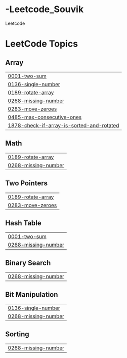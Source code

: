 # -Leetcode_Souvik
Leetcode

<!---LeetCode Topics Start-->
# LeetCode Topics
## Array
|  |
| ------- |
| [0001-two-sum](https://github.com/SouvikChan/-Leetcode_Souvik/tree/master/0001-two-sum) |
| [0136-single-number](https://github.com/SouvikChan/-Leetcode_Souvik/tree/master/0136-single-number) |
| [0189-rotate-array](https://github.com/SouvikChan/-Leetcode_Souvik/tree/master/0189-rotate-array) |
| [0268-missing-number](https://github.com/SouvikChan/-Leetcode_Souvik/tree/master/0268-missing-number) |
| [0283-move-zeroes](https://github.com/SouvikChan/-Leetcode_Souvik/tree/master/0283-move-zeroes) |
| [0485-max-consecutive-ones](https://github.com/SouvikChan/-Leetcode_Souvik/tree/master/0485-max-consecutive-ones) |
| [1878-check-if-array-is-sorted-and-rotated](https://github.com/SouvikChan/-Leetcode_Souvik/tree/master/1878-check-if-array-is-sorted-and-rotated) |
## Math
|  |
| ------- |
| [0189-rotate-array](https://github.com/SouvikChan/-Leetcode_Souvik/tree/master/0189-rotate-array) |
| [0268-missing-number](https://github.com/SouvikChan/-Leetcode_Souvik/tree/master/0268-missing-number) |
## Two Pointers
|  |
| ------- |
| [0189-rotate-array](https://github.com/SouvikChan/-Leetcode_Souvik/tree/master/0189-rotate-array) |
| [0283-move-zeroes](https://github.com/SouvikChan/-Leetcode_Souvik/tree/master/0283-move-zeroes) |
## Hash Table
|  |
| ------- |
| [0001-two-sum](https://github.com/SouvikChan/-Leetcode_Souvik/tree/master/0001-two-sum) |
| [0268-missing-number](https://github.com/SouvikChan/-Leetcode_Souvik/tree/master/0268-missing-number) |
## Binary Search
|  |
| ------- |
| [0268-missing-number](https://github.com/SouvikChan/-Leetcode_Souvik/tree/master/0268-missing-number) |
## Bit Manipulation
|  |
| ------- |
| [0136-single-number](https://github.com/SouvikChan/-Leetcode_Souvik/tree/master/0136-single-number) |
| [0268-missing-number](https://github.com/SouvikChan/-Leetcode_Souvik/tree/master/0268-missing-number) |
## Sorting
|  |
| ------- |
| [0268-missing-number](https://github.com/SouvikChan/-Leetcode_Souvik/tree/master/0268-missing-number) |
<!---LeetCode Topics End-->